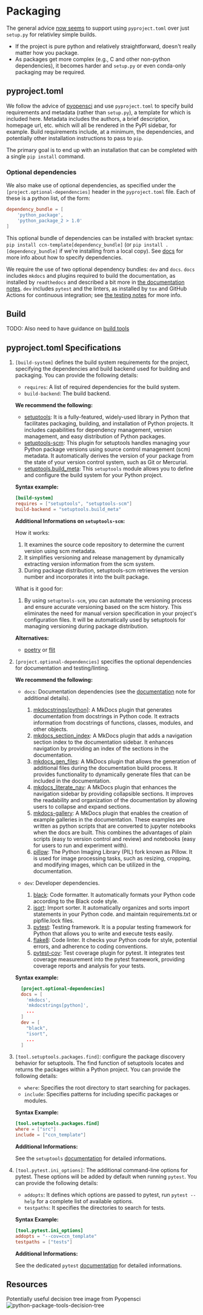 # Packaging

The general advice [now seems](https://www.pyopensci.org/python-package-guide/package-structure-code/pyproject-toml-python-package-metadata.html) to support using `pyproject.toml` over just `setup.py` for relativley simple builds.

- If the project is pure python and relatively straightforward, doesn't really matter how you package.
- As packages get more complex (e.g., C and other non-python dependencies), it becomes harder and `setup.py` or even conda-only packaging may be required.

## pyproject.toml

We follow the advice of
[pyopensci](https://www.pyopensci.org/python-package-guide/package-structure-code/pyproject-toml-python-package-metadata.html)
and use `pyproject.toml` to specify build requirements and metadata (rather than
`setup.py`), a template for which is included here. Metadata includes the
authors, a brief description, homepage url, etc. which will all be rendered in
the PyPI sidebar, for example. Build requirements include, at a minimum, the
dependencies, and potentially other installation instructions to pass to `pip`.

The primary goal is to end up with an installation that can be completed with a
single `pip install` command.

### Optional dependencies

We also make use of optional dependencies, as specified under the
`[project.optional-dependencies]` header in the `pyproject.toml` file. Each of
these is a python list, of the form: 

```toml
dependency_bundle = [
    'python_package',
    'python_package_2 > 1.0'
]
```


This optional bundle of dependencies can be installed with bracket syntax: `pip
install ccn-template[dependency_bundle]` (or `pip install .[dependency_bundle]`
if we're installing from a local copy). See
[docs](https://packaging.python.org/en/latest/specifications/declaring-project-metadata/#dependencies-optional-dependencies)
for more info about how to specify dependencies.

We require the use of two optional dependency bundles: `dev` and `docs`. `docs`
includes `mkdocs` and plugins required to build the documentation, as installed
by `readthedocs` and described a bit more in [the documentation
notes](03-documentation.md). `dev` includes `pytest` and the linters, as
installed by `tox` and GitHub Actions for continuous integration; see [the
testing notes](05-linters-and-tests.md) for more info.

## Build

TODO: Also need to have guidance on [build tools](https://www.pyopensci.org/python-package-guide/package-structure-code/python-package-build-tools.html)

## pyproject.toml Specifications

1. `[build-system]` defines the build system requirements for the project, specifying the dependencies and build backend used for building and packaging. You can provide the following details:
    - `requires`: A list of required dependencies for the build system.
    - `build-backend`: The build backend.

   **We recommend the following:**
    
   - [setuptools](https://setuptools.pypa.io/en/latest/): It is a fully-featured, widely-used library in Python that facilitates packaging, building, and installation of Python projects. It includes capabilities for dependency management, version management, and easy distribution of Python packages.
   - [setuptools-scm](https://pypi.org/project/setuptools-scm/): This plugin for setuptools handles managing your Python package versions using source control management (scm) metadata. It automatically derives the version of your package from the state of your version control system, such as Git or Mercurial.
   - [setuptools.build_meta](https://setuptools.pypa.io/en/latest/build_meta.html): This `setuptools` module allows you to define and configure the build system for your Python project.

   **Syntax example:**
   
   ```toml
   [build-system]
   requires = ["setuptools", "setuptools-scm"]  
   build-backend = "setuptools.build_meta"
   ```

   **Additional Informations on `setuptools-scm`:**

   How it works:
   1. It examines the source code repository to determine the current version using scm metadata.
   2. It simplifies versioning and release management by dynamically extracting version information from the scm system.
   3. During package distribution, setuptools-scm retrieves the version number and incorporates it into the built package.
   
   What is it good for:
   
   1. By using `setuptools-scm`, you can automate the versioning process and ensure accurate versioning based on the scm history. This eliminates the need for manual version specification in your project's configuration files. It will be automatically used by setuptools for managing versioning during package distribution.

   **Alternatives:**

   - [poetry](https://python-poetry.org/) or [flit](https://pypi.org/project/flit/)

2. `[project.optional-dependencies]` specifies the optional dependencies for documentation and testing/linting.

   **We recommend the following:**

   - `docs`: Documentation dependencies (see the [documentation](03-documentation.md) note for additional details).
     1. [mkdocstrings[python]](https://mkdocstrings.github.io/): A MkDocs plugin that generates documentation from docstrings in Python code. It extracts information from docstrings of functions, classes, modules, and other objects.
     2. [mkdocs_section_index](https://oprypin.github.io/mkdocs-section-index/): A MkDocs plugin that adds a navigation section index to the documentation sidebar. It enhances navigation by providing an index of the sections in the documentation.
     3. [mkdocs_gen_files](https://oprypin.github.io/mkdocs-gen-files/): A MkDocs plugin that allows the generation of additional files during the documentation build process. It provides functionality to dynamically generate files that can be included in the documentation.
     4. [mkdocs_literate_nav](https://oprypin.github.io/mkdocs-literate-nav/): A MkDocs plugin that enhances the navigation sidebar by providing collapsible sections. It improves the readability and organization of the documentation by allowing users to collapse and expand sections.
     5. [mkdocs-gallery](https://smarie.github.io/mkdocs-gallery/): A MkDocs plugin that enables the creation of example galleries in the documentation. These examples are written as python scripts that are converted to jupyter notebooks when the docs are built. This combines the advantages of plain scripts (easy to version control and review) and notebooks (easy for users to run and experiment with).
     6. [pillow](https://pillow.readthedocs.io/en/stable/): The Python Imaging Library (PIL) fork known as Pillow. It is used for image processing tasks, such as resizing, cropping, and modifying images, which can be utilized in the documentation.

   - `dev`: Developer dependencies.
     1. [black](https://black.readthedocs.io/en/latest/): Code formatter. It automatically formats your Python code according to the Black code style.
     2. [isort](https://isort.readthedocs.io/en/latest/): Import sorter. It automatically organizes and sorts import statements in your Python code.
     and maintain requirements.txt or pipfile.lock files.
     3. [pytest](https://docs.pytest.org/en/7.3.x/): Testing framework. It is a popular testing framework for Python that allows you to write and execute tests easily.
     4. [flake8](https://flake8.pycqa.org/en/latest/): Code linter. It checks your Python code for style, potential errors, and adherence to coding conventions.
     5. [pytest-cov](https://pytest-cov.readthedocs.io/en/latest/): Test coverage plugin for pytest. It integrates test coverage measurement into the pytest framework, providing coverage reports and analysis for your tests.

    **Syntax example:**
    ```toml
      [project.optional-dependencies]
      docs = [
        'mkdocs',
        'mkdocstrings[python]',
        ...
      ]
      dev = [
        "black", 
        "isort",                       
        ...
      ]
    ```


3. `[tool.setuptools.packages.find]`: configure the package discovery behavior for setuptools. The find function of setuptools locates and returns the packages within a Python project. You can provide the following details:
   - `where`: Specifies the root directory to start searching for packages.
   - `include`: Specifies patterns for including specific packages or modules.
    
    **Syntax Example:**
    ```toml
    [tool.setuptools.packages.find]
    where = ["src"]
    include = ["ccn_template"]
    ```
   **Additional Informations:**
    
    See the `setuptools` [documentation](https://setuptools.pypa.io/en/latest/userguide/package_discovery.html#finding-simple-packages) for detailed informations.


4. `[tool.pytest.ini_options]`: The additional command-line options for pytest. These options will be added by default when running `pytest`. You can provide the following details:
   - `addopts`: It defines which options are passed to pytest, run `pytest --help` for a complete list of available options.
   - `testpaths`: It specifies the directories to search for tests.
   
    **Syntax Example:**
    ```toml
    [tool.pytest.ini_options]
    addopts = "--cov=ccn_template"
    testpaths = ["tests"]
    ```
   **Additional Informations:**
    
   See the dedicated `pytest` [documentation](https://docs.pytest.org/en/latest/reference/reference.html#ini-options-ref) for detailed informations.
   
## Resources
Potentially useful decision tree image from Pyopensci     
![python-package-tools-decision-tree](https://github.com/flatironinstitute/ccn-template/assets/6643322/2bc2f9a0-c989-4b0a-92d1-ec52693400fc)
